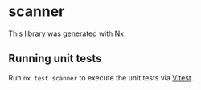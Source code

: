 # scanner

This library was generated with [Nx](https://nx.dev).

## Running unit tests

Run `nx test scanner` to execute the unit tests via [Vitest](https://vitest.dev/).

